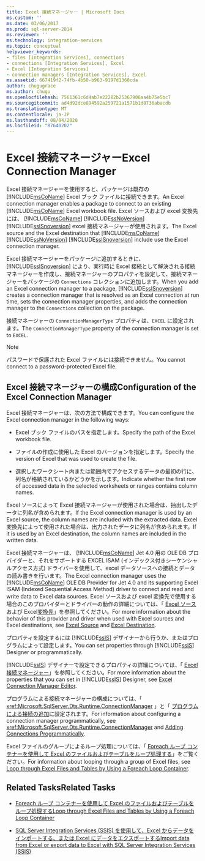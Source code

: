 ```yaml
---
title: Excel 接続マネージャー | Microsoft Docs
ms.custom: ''
ms.date: 03/06/2017
ms.prod: sql-server-2014
ms.reviewer: ''
ms.technology: integration-services
ms.topic: conceptual
helpviewer_keywords:
- files [Integration Services], connections
- connections [Integration Services], Excel
- Excel [Integration Services]
- connection managers [Integration Services], Excel
ms.assetid: 667419f2-74fb-4b50-b963-9197d1368cda
author: chugugrace
ms.author: chugu
ms.openlocfilehash: 7561361c6d4ab7e22282b25367906aa4b75e5bc7
ms.sourcegitcommit: ad4d92dce894592a259721a1571b1d8736abacdb
ms.translationtype: MT
ms.contentlocale: ja-JP
ms.lasthandoff: 08/04/2020
ms.locfileid: "87640202"
---
```

# <a name="excel-connection-manager"></a><span data-ttu-id="4c878-102">Excel 接続マネージャー</span><span class="sxs-lookup"><span data-stu-id="4c878-102">Excel Connection Manager</span></span>
  <span data-ttu-id="4c878-103">Excel 接続マネージャーを使用すると、パッケージは既存の [!INCLUDE[msCoName](../../includes/msconame-md.md)] Excel ブック ファイルに接続できます。</span><span class="sxs-lookup"><span data-stu-id="4c878-103">An Excel connection manager enables a package to connect to an existing [!INCLUDE[msCoName](../../includes/msconame-md.md)] Excel workbook file.</span></span> <span data-ttu-id="4c878-104">Excel ソースおよび excel 変換先には、 [!INCLUDE[msCoName](../../includes/msconame-md.md)] [!INCLUDE[ssNoVersion](../../includes/ssnoversion-md.md)] [!INCLUDE[ssISnoversion](../../includes/ssisnoversion-md.md)] excel 接続マネージャーが使用されます。</span><span class="sxs-lookup"><span data-stu-id="4c878-104">The Excel source and the Excel destination that [!INCLUDE[msCoName](../../includes/msconame-md.md)] [!INCLUDE[ssNoVersion](../../includes/ssnoversion-md.md)] [!INCLUDE[ssISnoversion](../../includes/ssisnoversion-md.md)] include use the Excel connection manager.</span></span>  
  
 <span data-ttu-id="4c878-105">Excel 接続マネージャーをパッケージに追加するときに、[!INCLUDE[ssISnoversion](../../includes/ssisnoversion-md.md)] により、実行時に Excel 接続として解決される接続マネージャーを作成し、接続マネージャーのプロパティを設定して、接続マネージャーをパッケージの `Connections` コレクションに追加します。</span><span class="sxs-lookup"><span data-stu-id="4c878-105">When you add an Excel connection manager to a package, [!INCLUDE[ssISnoversion](../../includes/ssisnoversion-md.md)] creates a connection manager that is resolved as an Excel connection at run time, sets the connection manager properties, and adds the connection manager to the `Connections` collection on the package.</span></span>  
  
 <span data-ttu-id="4c878-106">接続マネージャーの `ConnectionManagerType` プロパティは、`EXCEL` に設定されます。</span><span class="sxs-lookup"><span data-stu-id="4c878-106">The `ConnectionManagerType` property of the connection manager is set to `EXCEL`.</span></span>  
  
> [!NOTE]  
>  <span data-ttu-id="4c878-107">パスワードで保護された Excel ファイルには接続できません。</span><span class="sxs-lookup"><span data-stu-id="4c878-107">You cannot connect to a password-protected Excel file.</span></span>  
  
## <a name="configuration-of-the-excel-connection-manager"></a><span data-ttu-id="4c878-108">Excel 接続マネージャーの構成</span><span class="sxs-lookup"><span data-stu-id="4c878-108">Configuration of the Excel Connection Manager</span></span>  
 <span data-ttu-id="4c878-109">Excel 接続マネージャーは、次の方法で構成できます。</span><span class="sxs-lookup"><span data-stu-id="4c878-109">You can configure the Excel connection manager in the following ways:</span></span>  
  
-   <span data-ttu-id="4c878-110">Excel ブック ファイルのパスを指定します。</span><span class="sxs-lookup"><span data-stu-id="4c878-110">Specify the path of the Excel workbook file.</span></span>  
  
-   <span data-ttu-id="4c878-111">ファイルの作成に使用した Excel のバージョンを指定します。</span><span class="sxs-lookup"><span data-stu-id="4c878-111">Specify the version of Excel that was used to create the file.</span></span>  
  
-   <span data-ttu-id="4c878-112">選択したワークシート内または範囲内でアクセスするデータの最初の行に、列名が格納されているかどうかを示します。</span><span class="sxs-lookup"><span data-stu-id="4c878-112">Indicate whether the first row of accessed data in the selected worksheets or ranges contains column names.</span></span>  
  
 <span data-ttu-id="4c878-113">Excel ソースによって Excel 接続マネージャーが使用された場合は、抽出したデータに列名が含められます。</span><span class="sxs-lookup"><span data-stu-id="4c878-113">If the Excel connection manager is used by an Excel source, the column names are included with the extracted data.</span></span> <span data-ttu-id="4c878-114">Excel 変換先によって使用された場合は、出力されたデータに列名が含められます。</span><span class="sxs-lookup"><span data-stu-id="4c878-114">If it is used by an Excel destination, the column names are included in the written data.</span></span>  
  
 <span data-ttu-id="4c878-115">Excel 接続マネージャーは、 [!INCLUDE[msCoName](../../includes/msconame-md.md)] Jet 4.0 用の OLE DB プロバイダーと、それをサポートする EXCEL ISAM (インデックス付きシーケンシャルアクセス方式) ドライバーを使用して、excel データソースへの接続とデータの読み書きを行います。</span><span class="sxs-lookup"><span data-stu-id="4c878-115">The Excel connection manager uses the [!INCLUDE[msCoName](../../includes/msconame-md.md)] OLE DB Provider for Jet 4.0 and its supporting Excel ISAM (Indexed Sequential Access Method) driver to connect and read and write data to Excel data sources.</span></span> <span data-ttu-id="4c878-116">Excel ソースおよび excel 変換先で使用する場合のこのプロバイダーとドライバーの動作の詳細については、「 [Excel ソース](../data-flow/excel-source.md)および Excel[変換先](../data-flow/excel-destination.md)」を参照してください。</span><span class="sxs-lookup"><span data-stu-id="4c878-116">For more information about the behavior of this provider and driver when used with Excel sources and Excel destinations, see [Excel Source](../data-flow/excel-source.md) and [Excel Destination](../data-flow/excel-destination.md).</span></span>  
  
 <span data-ttu-id="4c878-117">プロパティを設定するには [!INCLUDE[ssIS](../../includes/ssis-md.md)] デザイナーから行うか、またはプログラムによって設定します。</span><span class="sxs-lookup"><span data-stu-id="4c878-117">You can set properties through [!INCLUDE[ssIS](../../includes/ssis-md.md)] Designer or programmatically.</span></span>  
  
 <span data-ttu-id="4c878-118">[!INCLUDE[ssIS](../../includes/ssis-md.md)] デザイナーで設定できるプロパティの詳細については、「 [Excel 接続マネージャー](../excel-connection-manager-editor.md)」を参照してください。</span><span class="sxs-lookup"><span data-stu-id="4c878-118">For more information about the properties that you can set in [!INCLUDE[ssIS](../../includes/ssis-md.md)] Designer, see [Excel Connection Manager Editor](../excel-connection-manager-editor.md).</span></span>  
  
 <span data-ttu-id="4c878-119">プログラムによる接続マネージャーの構成については、「 <xref:Microsoft.SqlServer.Dts.Runtime.ConnectionManager> 」と「 [プログラムによる接続の追加](../building-packages-programmatically/adding-connections-programmatically.md)に設定されます。</span><span class="sxs-lookup"><span data-stu-id="4c878-119">For information about configuring a connection manager programmatically, see <xref:Microsoft.SqlServer.Dts.Runtime.ConnectionManager> and [Adding Connections Programmatically](../building-packages-programmatically/adding-connections-programmatically.md).</span></span>  
  
 <span data-ttu-id="4c878-120">Excel ファイルのグループによるループ処理については、「 [Foreach ループ コンテナーを使用して Excel のファイルおよびテーブルをループ処理する](../control-flow/foreach-loop-container.md)」をご覧ください。</span><span class="sxs-lookup"><span data-stu-id="4c878-120">For information about looping through a group of Excel files, see [Loop through Excel Files and Tables by Using a Foreach Loop Container](../control-flow/foreach-loop-container.md).</span></span>  
  
## <a name="related-tasks"></a><span data-ttu-id="4c878-121">Related Tasks</span><span class="sxs-lookup"><span data-stu-id="4c878-121">Related Tasks</span></span>  
  
-   [<span data-ttu-id="4c878-122">Foreach ループ コンテナーを使用して Excel のファイルおよびテーブルをループ処理する</span><span class="sxs-lookup"><span data-stu-id="4c878-122">Loop through Excel Files and Tables by Using a Foreach Loop Container</span></span>](../control-flow/foreach-loop-container.md)  
  
-   [<span data-ttu-id="4c878-123">SQL Server Integration Services (SSIS) を使用して、Excel からデータをインポートする、または Excel にデータをエクスポートする</span><span class="sxs-lookup"><span data-stu-id="4c878-123">Import data from Excel or export data to Excel with SQL Server Integration Services (SSIS)</span></span>](../load-data-to-from-excel-with-ssis.md)
  
  
